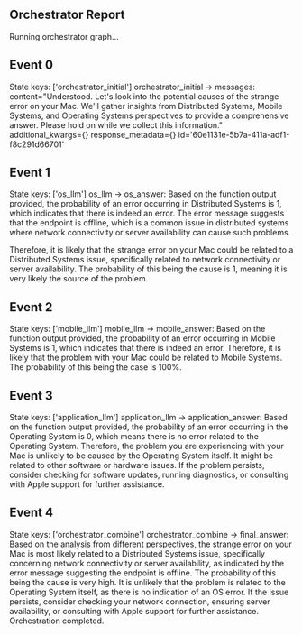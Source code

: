 ## Orchestrator Report

Running orchestrator graph...

## Event 0
State keys: ['orchestrator_initial']
orchestrator_initial -> messages: content="Understood. Let's look into the potential causes of the strange error on your Mac. We'll gather insights from Distributed Systems, Mobile Systems, and Operating Systems perspectives to provide a comprehensive answer. Please hold on while we collect this information." additional_kwargs={} response_metadata={} id='60e1131e-5b7a-411a-adf1-f8c291d66701'

## Event 1
State keys: ['os_llm']
os_llm -> os_answer: Based on the function output provided, the probability of an error occurring in Distributed Systems is 1, which indicates that there is indeed an error. The error message suggests that the endpoint is offline, which is a common issue in distributed systems where network connectivity or server availability can cause such problems.

Therefore, it is likely that the strange error on your Mac could be related to a Distributed Systems issue, specifically related to network connectivity or server availability. The probability of this being the cause is 1, meaning it is very likely the source of the problem.

## Event 2
State keys: ['mobile_llm']
mobile_llm -> mobile_answer: Based on the function output provided, the probability of an error occurring in Mobile Systems is 1, which indicates that there is indeed an error. Therefore, it is likely that the problem with your Mac could be related to Mobile Systems. The probability of this being the case is 100%.

## Event 3
State keys: ['application_llm']
application_llm -> application_answer: Based on the function output provided, the probability of an error occurring in the Operating System is 0, which means there is no error related to the Operating System. Therefore, the problem you are experiencing with your Mac is unlikely to be caused by the Operating System itself. It might be related to other software or hardware issues. If the problem persists, consider checking for software updates, running diagnostics, or consulting with Apple support for further assistance.

## Event 4
State keys: ['orchestrator_combine']
orchestrator_combine -> final_answer: Based on the analysis from different perspectives, the strange error on your Mac is most likely related to a Distributed Systems issue, specifically concerning network connectivity or server availability, as indicated by the error message suggesting the endpoint is offline. The probability of this being the cause is very high. It is unlikely that the problem is related to the Operating System itself, as there is no indication of an OS error. If the issue persists, consider checking your network connection, ensuring server availability, or consulting with Apple support for further assistance.
Orchestration completed.
